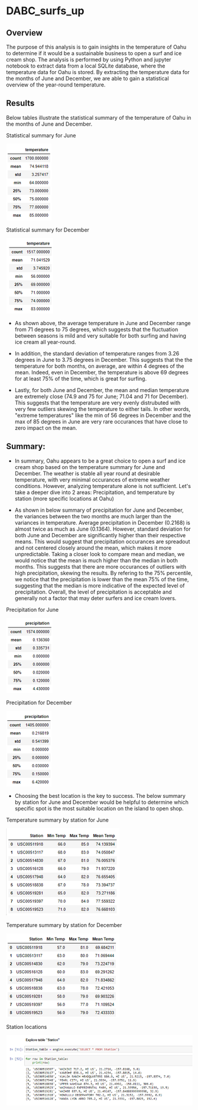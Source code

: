 # DABC_surfs_up

## Overview
The purpose of this analysis is to gain insights in the temperature of Oahu to determine if it would be a sustainable business to open a surf and ice cream shop.
The analysis is performed by using Python and jupyter notebook to extract data from a local SQLite database, where the temperature data for Oahu is stored.
By extracting the temperature data for the months of June and December, we are able to gain a statistical overview of the year-round temperature.

## Results

Below tables illustrate the statistical summary of the temperature of Oahu in the months of June and December.

Statistical summary for June

<img src="june_stats.PNG"></img>

Statistical summary for December

<img src="dec_stats.PNG"></img>

- As shown above, the average temperature in June and December range from 71 degrees to 75 degrees, which suggests that the fluctuation between seasons is mild and very suitable for both surfing and having ice cream all year-round.

- In addition, the standard deviation of temperature ranges from 3.26 degrees in June to 3.75 degrees in December. This suggests that the the temperature for both months, on average, are within 4 degrees of the mean.  Indeed, even in December, the temperature is above 69 degrees for at least 75% of the time, which is great for surfing.

- Lastly, for both June and December, the mean and median temperature are extremely close (74.9 and 75 for June; 71.04 and 71 for December). This suggests that the temperature are very evenly distrubuted with very few outliers skewing the temperature to either tails. In other words, "extreme temperatures" like the min of 56 degrees in December and the max of 85 degrees in June are very rare occurances that have close to zero impact on the mean.

## Summary:

- In summary, Oahu appears to be a great choice to open a surf and ice cream shop based on the temperature summary for June and December. The weather is stable all year round at desirable temperature, with very minimal occurances of extreme weather conditions. However, analyzing temperature alone is not sufficient. Let's take a deeper dive into 2 areas: Precipitation, and temperature by station (more specific locations at Oahu)

- As shown in below summary of precipitation for June and December, the variances between the two months are much larger than the variances in temperature. Average precipitation in December (0.2168) is almost twice as much as June (0.1364). However, standard deviation for both June and December are significantly higher than their respective means. This would suggest that precipitation occurances are spreadout and not centered closely around the mean, which makes it more unpredictable. Taking a closer look to compare mean and median, we would notice that the mean is much higher than the median in both months. This suggests that there are more occurances of outliers with high precipitation, skewing the results. By refering to the 75% percentile, we notice that the precipitation is lower than the mean 75% of the time, suggesting that the median is more indicative of the expected level of precipitation. Overall, the level of precipitation is acceptable and generally not a factor that may deter surfers and ice cream lovers.


Precipitation for June

<img src="june_prcp.PNG"></img>

Precipitation for December

<img src="dec_prcp.PNG"></img>


- Choosing the best location is the key to success. The below summary by station for June and December would be helpful to determine which specific spot is the most suitable location on the island to open shop.

Temperature summary by station for June

<img src="june_by_station.PNG"></img>

Temperature summary by station for December

<img src="dec_by_station.PNG"></img>

Station locations

<img src="station_location.PNG"></img>
